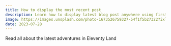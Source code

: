 ```yaml
---
title: How to display the most recent post
description: Learn how to display latest blog post anywhere using first and last filters
image: https://images.unsplash.com/photo-1673526759327-54f1f5b27322?ixlib=rb-4.0.3&ixid=M3wxMjA3fDB8MHxwaG90by1wYWdlfHx8fGVufDB8fHx8fA%3D%3D&auto=format&fit=crop&w=3132&q=80
date: 2023-07-28
---
```


Read all about the latest adventures in Eleventy Land